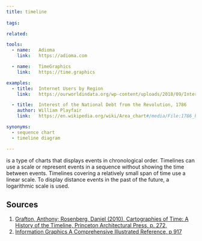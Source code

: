 ```yaml
---
title: timeline
  
tags:

related:

tools:
  - name:   Adioma
    link:   https://adioma.com

  - name:   TimeGraphics
    link:   https://time.graphics

examples:
  - title:  Internet Users by Region
    link:   https://ourworldindata.org/wp-content/uploads/2018/09/Internet-users-by-world-region.png

  - title:  Interest of the National Debt from the Revolution, 1786
    author: William Playfair
    link:   https://en.wikipedia.org/wiki/Area_chart#/media/File:1786_Playfair_-_25_Interest_of_the_national_Debt_from_the_Revolution.jpg

synonyms:
  - sequence chart
  - timeline diagram

---
```


is a type of charts that displays events in chronological order. Timelines can use a scale or represent events in a sequence without showing the time between events. Timelines covering a relatively small span of time use a linear scale. To display distance events in the past of the future, a logarithmic scale is used.

<!--more-->

## Sources

1. [Grafton, Anthony; Rosenberg, Daniel (2010), Cartographies of Time: A History of the Timeline, Princeton Architectural Press, p. 272,](https://books.google.com/books?id=DqWqKVzipToC&printsec=frontcover&source=gbs_book_other_versions)
2. [Information Graphics A Comprehensive Illustrated Reference, p 917](https://books.google.com/books?id=LT1RXREvkGIC&printsec=frontcover&source=gbs_ViewAPI&redir_esc=y#v=onepage&q&f=false)
